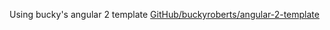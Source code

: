 Using bucky's angular 2 template [GitHub/buckyroberts/angular-2-template](https://github.com/buckyroberts/angular-2-template)

